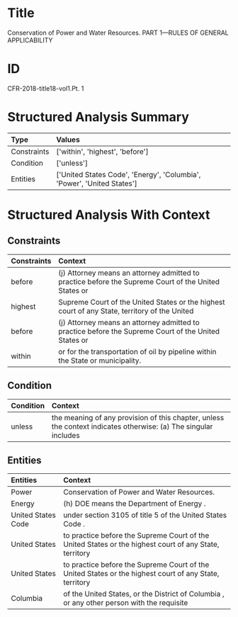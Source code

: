 # Title

 Conservation of Power and Water Resources. PART 1—RULES OF GENERAL APPLICABILITY


# ID

 CFR-2018-title18-vol1.Pt. 1


# Structured Analysis Summary

| Type        | Values                                                                 |
|:------------|:-----------------------------------------------------------------------|
| Constraints | ['within', 'highest', 'before']                                        |
| Condition   | ['unless']                                                             |
| Entities    | ['United States Code', 'Energy', 'Columbia', 'Power', 'United States'] |


# Structured Analysis With Context

 


## Constraints

| Constraints   | Context                                                                                               |
|:--------------|:------------------------------------------------------------------------------------------------------|
| before        | (j) Attorney means an attorney admitted to practice  before the Supreme Court of the United States or |
| highest       | Supreme Court of the United States or the highest court of any State, territory of the United         |
| before        | (j) Attorney means an attorney admitted to practice  before the Supreme Court of the United States or |
| within        | or for the transportation of oil by pipeline within  the State or municipality.                       |


## Condition

| Condition   | Context                                                                                                         |
|:------------|:----------------------------------------------------------------------------------------------------------------|
| unless      | the meaning of any provision of this chapter, unless the context indicates otherwise: (a) The singular includes |


## Entities

| Entities           | Context                                                                                                |
|:-------------------|:-------------------------------------------------------------------------------------------------------|
| Power              | Conservation of  Power  and Water Resources.                                                           |
| Energy             | (h) DOE means the Department of  Energy .                                                              |
| United States Code | under section 3105 of title 5 of the United States Code .                                              |
| United States      | to practice before the Supreme Court of the United States or the highest court of any State, territory |
| United States      | to practice before the Supreme Court of the United States or the highest court of any State, territory |
| Columbia           | of the United States, or the District of Columbia , or any other person with the requisite             |


